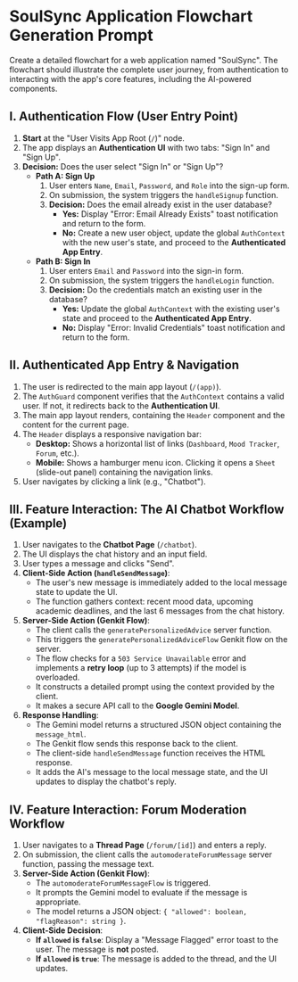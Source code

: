 
# SoulSync Application Flowchart Generation Prompt

Create a detailed flowchart for a web application named "SoulSync". The flowchart should illustrate the complete user journey, from authentication to interacting with the app's core features, including the AI-powered components.

## I. Authentication Flow (User Entry Point)

1.  **Start** at the "User Visits App Root (`/`)" node.
2.  The app displays an **Authentication UI** with two tabs: "Sign In" and "Sign Up".
3.  **Decision:** Does the user select "Sign In" or "Sign Up"?
    *   **Path A: Sign Up**
        1.  User enters `Name`, `Email`, `Password`, and `Role` into the sign-up form.
        2.  On submission, the system triggers the `handleSignup` function.
        3.  **Decision:** Does the email already exist in the user database?
            *   **Yes:** Display "Error: Email Already Exists" toast notification and return to the form.
            *   **No:** Create a new user object, update the global `AuthContext` with the new user's state, and proceed to the **Authenticated App Entry**.
    *   **Path B: Sign In**
        1.  User enters `Email` and `Password` into the sign-in form.
        2.  On submission, the system triggers the `handleLogin` function.
        3.  **Decision:** Do the credentials match an existing user in the database?
            *   **Yes:** Update the global `AuthContext` with the existing user's state and proceed to the **Authenticated App Entry**.
            *   **No:** Display "Error: Invalid Credentials" toast notification and return to the form.

## II. Authenticated App Entry & Navigation

1.  The user is redirected to the main app layout (`/(app)`).
2.  The `AuthGuard` component verifies that the `AuthContext` contains a valid user. If not, it redirects back to the **Authentication UI**.
3.  The main app layout renders, containing the `Header` component and the content for the current page.
4.  The `Header` displays a responsive navigation bar:
    *   **Desktop:** Shows a horizontal list of links (`Dashboard`, `Mood Tracker`, `Forum`, etc.).
    *   **Mobile:** Shows a hamburger menu icon. Clicking it opens a `Sheet` (slide-out panel) containing the navigation links.
5.  User navigates by clicking a link (e.g., "Chatbot").

## III. Feature Interaction: The AI Chatbot Workflow (Example)

1.  User navigates to the **Chatbot Page** (`/chatbot`).
2.  The UI displays the chat history and an input field.
3.  User types a message and clicks "Send".
4.  **Client-Side Action (`handleSendMessage`)**:
    *   The user's new message is immediately added to the local message state to update the UI.
    *   The function gathers context: recent mood data, upcoming academic deadlines, and the last 6 messages from the chat history.
5.  **Server-Side Action (Genkit Flow)**:
    *   The client calls the `generatePersonalizedAdvice` server function.
    *   This triggers the `generatePersonalizedAdviceFlow` Genkit flow on the server.
    *   The flow checks for a `503 Service Unavailable` error and implements a **retry loop** (up to 3 attempts) if the model is overloaded.
    *   It constructs a detailed prompt using the context provided by the client.
    *   It makes a secure API call to the **Google Gemini Model**.
6.  **Response Handling**:
    *   The Gemini model returns a structured JSON object containing the `message_html`.
    *   The Genkit flow sends this response back to the client.
    *   The client-side `handleSendMessage` function receives the HTML response.
    *   It adds the AI's message to the local message state, and the UI updates to display the chatbot's reply.

## IV. Feature Interaction: Forum Moderation Workflow

1.  User navigates to a **Thread Page** (`/forum/[id]`) and enters a reply.
2.  On submission, the client calls the `automoderateForumMessage` server function, passing the message text.
3.  **Server-Side Action (Genkit Flow)**:
    *   The `automoderateForumMessageFlow` is triggered.
    *   It prompts the Gemini model to evaluate if the message is appropriate.
    *   The model returns a JSON object: `{ "allowed": boolean, "flagReason": string }`.
4.  **Client-Side Decision**:
    *   **If `allowed` is `false`**: Display a "Message Flagged" error toast to the user. The message is **not** posted.
    *   **If `allowed` is `true`**: The message is added to the thread, and the UI updates.
